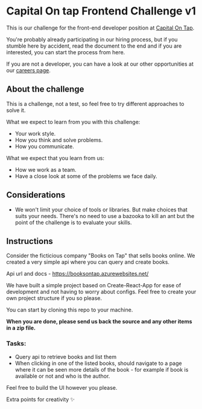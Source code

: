 # Capital On tap Frontend Challenge v1

This is our challenge for the front-end developer position at [Capital On Tap](https://capitalontap.com/en).

You're probably already participating in our hiring process, but if you stumble here by accident, read the document to the end and if you are interested, you can start the process from here.

If you are not a developer, you can have a look at our other opportunities at our [careers page](https://capitalontap.com/en/careers).

## About the challenge

This is a challenge, not a test, so feel free to try different approaches to solve it.

What we expect to learn from you with this challenge:

- Your work style.
- How you think and solve problems.
- How you communicate.

What we expect that you learn from us:

- How we work as a team.
- Have a close look at some of the problems we face daily.

## Considerations

- We won't limit your choice of tools or libraries. But make choices that suits your needs. There's no need to use a bazooka to kill an ant but the point of the challenge is to evaluate your skills.

## Instructions

Consider the ficticious company "Books on Tap" that sells books online. We created a very simple api where you can query and create books.

Api url and docs - https://booksontap.azurewebsites.net/

We have built a simple project based on Create-React-App for ease of development and not having to worry about configs. Feel free to create your own project structure if you so please.

You can start by cloning this repo to your machine.

**When you are done, please send us back the source and any other items in a zip file.**

### Tasks:

- Query api to retrieve books and list them
- When clicking in one of the listed books, should navigate to a page where it can be seen more details of the book - for example if book is available or not and who is the author.

Feel free to build the UI however you please.

Extra points for creativity ✨
